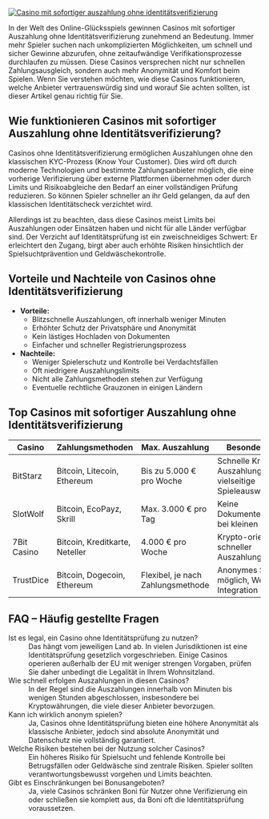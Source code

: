 [![Casino mit sofortiger auszahlung ohne identitätsverifizierung](https://123-caf.pages.dev/gitsignup.png)](https://vrmoo.ru/Bt82HjjY)

<p>In der Welt des Online-Glücksspiels gewinnen Casinos mit sofortiger Auszahlung ohne Identitätsverifizierung zunehmend an Bedeutung. Immer mehr Spieler suchen nach unkomplizierten Möglichkeiten, um schnell und sicher Gewinne abzurufen, ohne zeitaufwändige Verifikationsprozesse durchlaufen zu müssen. Diese Casinos versprechen nicht nur schnellen Zahlungsausgleich, sondern auch mehr Anonymität und Komfort beim Spielen. Wenn Sie verstehen möchten, wie diese Casinos funktionieren, welche Anbieter vertrauenswürdig sind und worauf Sie achten sollten, ist dieser Artikel genau richtig für Sie.</p>  <h2>Wie funktionieren Casinos mit sofortiger Auszahlung ohne Identitätsverifizierung?</h2> <p>Casinos ohne Identitätsverifizierung ermöglichen Auszahlungen ohne den klassischen KYC-Prozess (Know Your Customer). Dies wird oft durch moderne Technologien und bestimmte Zahlungsanbieter möglich, die eine vorherige Verifizierung über externe Plattformen übernehmen oder durch Limits und Risikoabgleiche den Bedarf an einer vollständigen Prüfung reduzieren. So können Spieler schneller an ihr Geld gelangen, da auf den klassischen Identitätscheck verzichtet wird.</p> <p>Allerdings ist zu beachten, dass diese Casinos meist Limits bei Auszahlungen oder Einsätzen haben und nicht für alle Länder verfügbar sind. Der Verzicht auf Identitätsprüfung ist ein zweischneidiges Schwert: Er erleichtert den Zugang, birgt aber auch erhöhte Risiken hinsichtlich der Spielsuchtprävention und Geldwäschekontrolle.</p>  <h2>Vorteile und Nachteile von Casinos ohne Identitätsverifizierung</h2> <ul>   <li><strong>Vorteile:</strong>     <ul>       <li>Blitzschnelle Auszahlungen, oft innerhalb weniger Minuten</li>       <li>Erhöhter Schutz der Privatsphäre und Anonymität</li>       <li>Kein lästiges Hochladen von Dokumenten</li>       <li>Einfacher und schneller Registrierungsprozess</li>     </ul>   </li>   <li><strong>Nachteile:</strong>     <ul>       <li>Weniger Spielerschutz und Kontrolle bei Verdachtsfällen</li>       <li>Oft niedrigere Auszahlungslimits</li>       <li>Nicht alle Zahlungsmethoden stehen zur Verfügung</li>       <li>Eventuelle rechtliche Grauzonen in einigen Ländern</li>     </ul>   </li> </ul>  <h2>Top Casinos mit sofortiger Auszahlung ohne Identitätsverifizierung</h2> <table>   <thead>     <tr>       <th>Casino</th>       <th>Zahlungsmethoden</th>       <th>Max. Auszahlung</th>       <th>Besonderheiten</th>     </tr>   </thead>   <tbody>     <tr>       <td>BitStarz</td>       <td>Bitcoin, Litecoin, Ethereum</td>       <td>Bis zu 5.000 € pro Woche</td>       <td>Schnelle Krypto-Auszahlungen, vielseitige Spieleauswahl</td>     </tr>     <tr>       <td>SlotWolf</td>       <td>Bitcoin, EcoPayz, Skrill</td>       <td>Max. 3.000 € pro Tag</td>       <td>Keine Dokumenterfordernis bei kleinen Beträgen</td>     </tr>     <tr>       <td>7Bit Casino</td>       <td>Bitcoin, Kreditkarte, Neteller</td>       <td>4.000 € pro Woche</td>       <td>Krypto-orientiert mit schneller Auszahlung</td>     </tr>     <tr>       <td>TrustDice</td>       <td>Bitcoin, Dogecoin, Ethereum</td>       <td>Flexibel, je nach Zahlungsmethode</td>       <td>Anonymes Spielen möglich, Web3-Integration</td>     </tr>   </tbody> </table>  <h2>FAQ – Häufig gestellte Fragen</h2> <dl>   <dt>Ist es legal, ein Casino ohne Identitätsprüfung zu nutzen?</dt>   <dd>Das hängt vom jeweiligen Land ab. In vielen Jurisdiktionen ist eine Identitätsprüfung gesetzlich vorgeschrieben. Einige Casinos operieren außerhalb der EU mit weniger strengen Vorgaben, prüfen Sie daher unbedingt die Legalität in Ihrem Wohnsitzland.</dd>    <dt>Wie schnell erfolgen Auszahlungen in diesen Casinos?</dt>   <dd>In der Regel sind die Auszahlungen innerhalb von Minuten bis wenigen Stunden abgeschlossen, insbesondere bei Kryptowährungen, die viele dieser Anbieter bevorzugen.</dd>    <dt>Kann ich wirklich anonym spielen?</dt>   <dd>Ja, Casinos ohne Identitätsprüfung bieten eine höhere Anonymität als klassische Anbieter, jedoch sind absolute Anonymität und Datenschutz nie vollständig garantiert.</dd>    <dt>Welche Risiken bestehen bei der Nutzung solcher Casinos?</dt>   <dd>Ein höheres Risiko für Spielsucht und fehlende Kontrolle bei Betrugsfällen oder Geldwäsche sind zentrale Risiken. Spieler sollten verantwortungsbewusst vorgehen und Limits beachten.</dd>    <dt>Gibt es Einschränkungen bei Bonusangeboten?</dt>   <dd>Ja, viele Casinos schränken Boni für Nutzer ohne Verifizierung ein oder schließen sie komplett aus, da Boni oft die Identitätsprüfung voraussetzen.</dd> </dl>